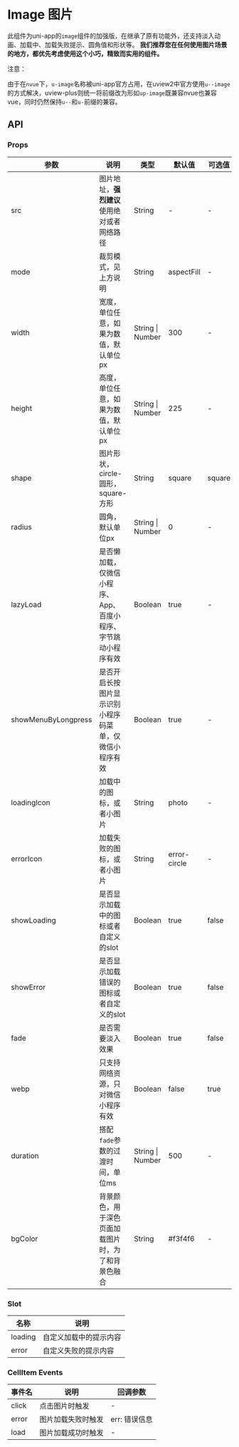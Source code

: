 # Image 图片

此组件为uni-app的`image`组件的加强版，在继承了原有功能外，还支持淡入动画、加载中、加载失败提示、圆角值和形状等。
**我们推荐您在任何使用图片场景的地方，都优先考虑使用这个小巧，精致而实用的组件。**

<div class="custom-block danger">
  <p class="custom-block-title">注意：</p>
  <p>由于在<code>nvue</code>下，<code>u-image</code>名称被uni-app官方占用，在uview2中官方使用<code>u--image</code>的方式解决，uview-plus则统一将前缀改为形如<code>up-image</code>既兼容nvue也兼容vue，同时仍然保持<code>u--</code>和<code>u-</code>前缀的兼容。</p>
</div>

## API

### Props
| 参数 | 说明 | 类型 | 默认值 | 可选值 |
| ---- | ---- | ---- | ------ | ------ |
| src | 图片地址，<strong>强烈建议</strong>使用绝对或者网络路径 | String | - | - |
| mode | 裁剪模式，见上方说明 | String | aspectFill | - |
| width | 宽度，单位任意，如果为数值，默认单位px | String \| Number | 300 | - |
| height | 高度，单位任意，如果为数值，默认单位px | String \| Number | 225 | - |
| shape | 图片形状，circle-圆形，square-方形 | String | square | square |
| radius | 圆角，默认单位px | String \| Number | 0 | - |
| lazyLoad | 是否懒加载，仅微信小程序、App、百度小程序、字节跳动小程序有效 | Boolean | true | - |
| showMenuByLongpress | 是否开启长按图片显示识别小程序码菜单，仅微信小程序有效 | Boolean | true | - |
| loadingIcon | 加载中的图标，或者小图片 | String | photo | - |
| errorIcon | 加载失败的图标，或者小图片 | String | error-circle | - |
| showLoading | 是否显示加载中的图标或者自定义的slot | Boolean | true | false |
| showError | 是否显示加载错误的图标或者自定义的slot | Boolean | true | false |
| fade | 是否需要淡入效果 | Boolean | true | false |
| webp | 只支持网络资源，只对微信小程序有效 | Boolean | false | true |
| duration | 搭配<code>fade</code>参数的过渡时间，单位ms | String \| Number | 500 | - |
| bgColor | 背景颜色，用于深色页面加载图片时，为了和背景色融合 | String | #f3f4f6 | - |

### Slot
| 名称 | 说明 |
| ---- | ---- |
| loading | 自定义加载中的提示内容 |
| error | 自定义失败的提示内容 |

### CellItem Events
| 事件名 | 说明 | 回调参数 |
| ------ | ---- | -------- |
| click | 点击图片时触发 | - |
| error | 图片加载失败时触发 | err: 错误信息 |
| load | 图片加载成功时触发 | - |